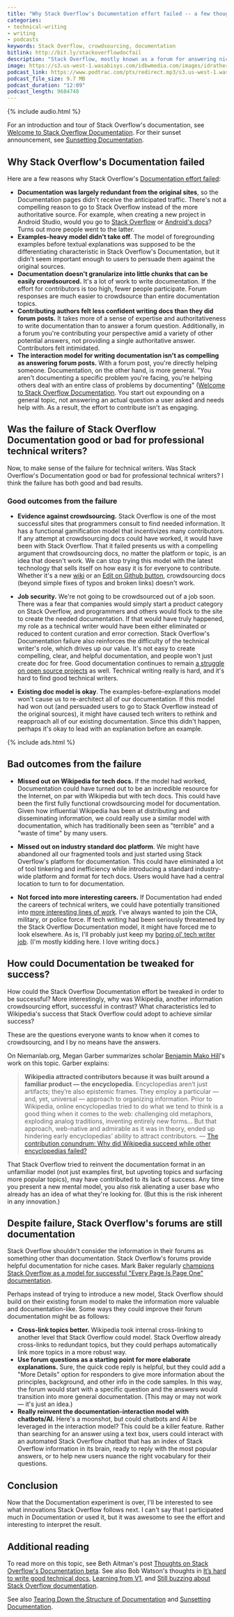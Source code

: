 ```yaml
---
title: "Why Stack Overflow's Documentation effort failed -- a few thoughts from a technical writer's perspective"
categories:
- technical-writing
- writing
- podcasts
keywords: Stack Overflow, crowdsourcing, documentation
bitlink: http://bit.ly/stackoverflowdocfail
description: "Stack Overflow, mostly known as a forum for answering niche software questions, recently tried to launch a Documentation component to their site. The goal of Documentation was to 'do for Documentation what we did for Q&#38;A'. In other words, provide substantial, valuable information that could be the go-to source for tech docs instead of just one-off answers around niche topics. However, the effort failed and now Stack Overflow is sunsetting their Documentation."
image: https://s3.us-west-1.wasabisys.com/idbwmedia.com/images/idratherbewritinglogo.png
podcast_link: https://www.podtrac.com/pts/redirect.mp3/s3.us-west-1.wasabisys.com/idbwmedia.com/podcasts/stackoverflowdocfail.mp3
podcast_file_size: 9.7 MB
podcast_duration: "12:09"
podcast_length: 9684748
---
```


{% include audio.html %}

For an introduction and tour of Stack Overflow's documentation, see [Welcome to Stack Overflow Documentation](https://stackoverflow.com/tour/documentation). For their sunset announcement, see [Sunsetting Documentation](https://meta.stackoverflow.com/questions/354217/sunsetting-documentation).

## Why Stack Overflow's Documentation failed

Here are a few reasons why Stack Overflow's [Documentation effort failed](https://meta.stackoverflow.com/questions/354217/sunsetting-documentation):

* **Documentation was largely redundant from the original sites**, so the Documentation pages didn't receive the anticipated traffic. There's not a compelling reason to go to Stack Overflow instead of the more authoritative source. For example, when creating a new project in Android Studio, would you go to [Stack Overflow](https://stackoverflow.com/documentation/android/85/getting-started-with-android/537/creating-a-new-project#t=201708080613182384865) or [Android's docs](https://developer.android.com/studio/projects/create-project.html)? Turns out more people went to the latter.
* **Examples-heavy model didn't take off**. The model of foregrounding examples before textual explanations was supposed to be the differentiating characteristic in Stack Overflow's Documentation, but it didn't seem important enough to users to persuade them against the original sources.
* **Documentation doesn't granularize into little chunks that can be easily crowdsourced.** It's a lot of work to write documentation. If the effort for contributors is too high, fewer people participate. Forum responses are much easier to crowdsource than entire documentation topics.
* **Contributing authors felt less confident writing docs than they did forum posts.** It takes more of a sense of expertise and authoritativeness to write documentation than to answer a forum question. Additionally, in a forum you're contributing your perspective amid a variety of other potential answers, not providing a single authoritative answer. Contributors felt intimidated.
* **The interaction model for writing documentation isn't as compelling as answering forum posts.** With a forum post, you're directly helping someone. Documentation, on the other hand, is more general. "You aren't documenting a specific problem you're facing, you're helping others deal with an entire class of problems by documenting" ([Welcome to Stack Overflow Documentation](https://stackoverflow.com/tour/documentation). You start out expounding on a general topic, not answering an actual question a user asked and needs help with. As a result, the effort to contribute isn't as engaging.

## Was the failure of Stack Overflow Documentation good or bad for professional technical writers?

Now, to make sense of the failure for technical writers. Was Stack Overflow's Documentation good or bad for professional technical writers? I think the failure has both good and bad results.

### Good outcomes from the failure

* **Evidence against crowdsourcing.** Stack Overflow is one of the most successful sites that programmers consult to find needed information. It has a functional gamification model that incentivizes many contributors. If any attempt at crowdsourcing docs could have worked, it would have been with Stack Overflow. That it failed presents us with a compelling argument that crowdsourcing docs, no matter the platform or topic, is an idea that doesn't work. We can stop trying this model with the latest technology that sells itself on how easy it is for everyone to contribute. Whether it's a new  [wiki](https://idratherbewriting.com/2012/06/11/essay-my-journey-to-and-from-wikis-why-i-adopted-wikis-why-i-veered-away-from-them-and-a-new-model-for-collaboration/) or an [Edit on Github button](https://idratherbewriting.com/learnapidoc/pubapis_edit_on_github.html), crowdsourcing docs (beyond simple fixes of typos and broken links) doesn't work.

* **Job security.** We're not going to be crowdsourced out of a job soon. There was a fear that companies would simply start a product category on Stack Overflow, and programmers and others would flock to the site to create the needed documentation. If that would have truly happened, my role as a technical writer would have been either eliminated or reduced to content curation and error correction. Stack Overflow's Documentation failure also reinforces the difficulty of the technical writer's role, which drives up our value. It's not easy to create compelling, clear, and helpful documentation, and people won't just create doc for free. Good documentation continues to remain [a struggle on open source projects](https://thenextweb.com/dd/2017/06/02/free-software-is-suffering-because-coders-dont-know-how-to-write-documentation/) as well. Technical writing really is hard, and it's hard to find good technical writers.

* **Existing doc model is okay**. The examples-before-explanations model won't cause us to re-architect all of our documentation. If this model had won out (and persuaded users to go to Stack Overflow instead of the original sources), it might have caused tech writers to rethink and reapproach all of our existing documentation. Since this didn't happen, perhaps it's okay to lead with an explanation before an example.

{% include ads.html %}

## Bad outcomes from the failure

* **Missed out on Wikipedia for tech docs.** If the model had worked, Documentation could have turned out to be an incredible resource for the Internet, on par with Wikipedia but with tech docs. This could have been the first fully functional crowdsourcing model for documentation. Given how influential Wikipedia has been at distributing and disseminating information, we could really use a similar model with documentation, which has traditionally been seen as "terrible" and a "waste of time" by many users.

* **Missed out on industry standard doc platform**. We might have abandoned all our fragmented tools and just started using Stack Overflow's platform for documentation. This could have eliminated a lot of tool tinkering and inefficiency while introducing a standard industry-wide platform and format for tech docs. Users would have had a central location to turn to for documentation.

* **Not forced into more interesting careers.** If Documentation had ended the careers of technical writers, we could have potentially transitioned into [more interesting lines of work](https://idratherbewriting.com/2015/05/31/realizations-from-career-fair-what-i-lost/). I've always wanted to join the CIA, military, or police force. If tech writing had been seriously threatened by the Stack Overflow Documentation model, it might have forced me to look elsewhere. As is, I'll probably just keep my [boring ol' tech writer job](https://idratherbewriting.com/2007/03/14/tech-writer-voices-podcast-is-technical-writing-boring-tech-writers-as-information-architects/). (I'm mostly kidding here. I love writing docs.)

## How could Documentation be tweaked for success?

How could the Stack Overflow Documentation effort be tweaked in order to be successful? More interestingly, why was Wikipedia, another information crowdsourcing effort, successful in contrast? What characteristics led to Wikipedia's success that Stack Overflow could adopt to achieve similar success?

These are the questions everyone wants to know when it comes to crowdsourcing, and I by no means have the answers.

On Niemanlab.org, Megan Garber summarizes scholar [Benjamin Mako Hill](https://mako.cc/)'s work on this topic. Garber explains:

> **Wikipedia attracted contributors because it was built around a familiar product — the encyclopedia.** Encyclopedias aren’t just artifacts; they’re also epistemic frames. They employ a particular — and, yet, universal — approach to organizing information. Prior to Wikipedia, online encyclopedias tried to do what we tend to think is a good thing when it comes to the web: challenging old metaphors, exploding analog traditions, inventing entirely new forms... But that approach, web-native and admirable as it was in theory, ended up hindering early encyclopedias’ ability to attract contributors. &mdash; [The contribution conundrum: Why did Wikipedia succeed while other encyclopedias failed?](http://www.niemanlab.org/2011/10/the-contribution-conundrum-why-did-wikipedia-succeed-while-other-encyclopedias-failed/)

That Stack Overflow tried to reinvent the documentation format in an unfamiliar model (not just examples first, but upvoting topics and surfacing more popular topics), may have contributed to its lack of success. Any time you present a new mental model, you also risk alienating a user base who already has an idea of what they're looking for. (But this is the risk inherent in any innovation.)

## Despite failure, Stack Overflow's forums are still documentation

Stack Overflow shouldn't consider the information in their forums as something other than documentation. Stack Overflow's forums provide helpful documentation for niche cases. Mark Baker regularly [champions Stack Overflow as a model for successful "Every Page Is Page One" documentation](http://everypageispageone.com/examples-of-eppo-topics/).

Perhaps instead of trying to introduce a new model, Stack Overflow should build on their existing forum model to make the information more valuable and documentation-like. Some ways they could improve their forum documentation might be as follows:

* **Cross-link topics better.** Wikipedia took internal cross-linking to another level that Stack Overflow could model. Stack Overflow already cross-links to redundant topics, but they could perhaps automatically link more topics in a more robust way.
* **Use forum questions as a starting point for more elaborate explanations.** Sure, the quick code reply is helpful, but they could add a "More Details" option for responders to give more information about the principles, background, and other info in the code samples. In this way, the forum would start with a specific question and the answers would transition into more general documentation. (This may or may not work &mdash; it's just an idea.)
* **Really reinvent the documentation-interaction model with chatbots/AI.** Here's a moonshot, but could chatbots and AI be leveraged in the interaction model? This could be a killer feature. Rather than searching for an answer using a text box, users could interact with an automated Stack Overflow chatbot that has an index of Stack Overflow information in its brain, ready to reply with the most popular answers, or to help new users nuance the right vocabulary for their questions.

## Conclusion

Now that the Documentation experiment is over, I'll be interested to see what innovations Stack Overflow follows next. I can't say that I participated much in Documentation or used it, but it was awesome to see the effort and interesting to interpret the result.

## Additional reading

To read more on this topic, see Beth Aitman's post [Thoughts on Stack Overflow's Documentation beta](https://medium.com/@beth.aitman/thoughts-on-stack-overflows-documentation-beta-f5a8b7f10c8). See also Bob Watson's thoughts in [It’s hard to write good technical docs](http://docsbydesign.com/2017/08/03/its-hard-to-write-good-technical-docs/), [Learning from V1](http://docsbydesign.com/2017/08/04/learning-from-v1/), and [Still buzzing about Stack Overflow documentation](http://docsbydesign.com/2017/08/08/still-buzzing-about-stackoverflow-documentation/).

See also [Tearing Down the Structure of Documentation](https://meta.stackoverflow.com/questions/349410/tearing-down-the-structure-of-documentation) and [Sunsetting Documentation](https://meta.stackoverflow.com/questions/354217/sunsetting-documentation).
